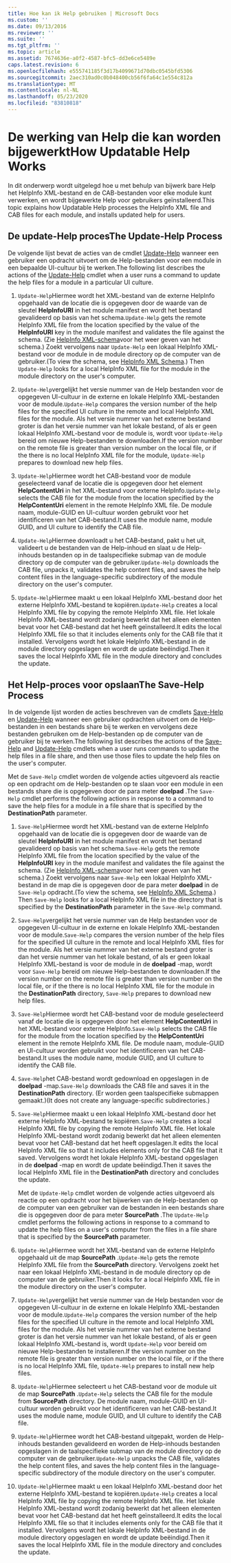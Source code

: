```yaml
---
title: Hoe kan ik Help gebruiken | Microsoft Docs
ms.custom: ''
ms.date: 09/13/2016
ms.reviewer: ''
ms.suite: ''
ms.tgt_pltfrm: ''
ms.topic: article
ms.assetid: 7674636e-a0f2-4587-bfc5-dd3e6ce5489e
caps.latest.revision: 6
ms.openlocfilehash: e555741185f3d17b4099671d70dbc0545bfd5306
ms.sourcegitcommit: 2aec310ad0c0b048400cb56f6fa64c1e554c812a
ms.translationtype: MT
ms.contentlocale: nl-NL
ms.lasthandoff: 05/23/2020
ms.locfileid: "83810818"
---
```

# <a name="how-updatable-help-works"></a><span data-ttu-id="3016c-102">De werking van Help die kan worden bijgewerkt</span><span class="sxs-lookup"><span data-stu-id="3016c-102">How Updatable Help Works</span></span>

<span data-ttu-id="3016c-103">In dit onderwerp wordt uitgelegd hoe u met behulp van bijwerk bare Help het HelpInfo XML-bestand en de CAB-bestanden voor elke module kunt verwerken, en wordt bijgewerkte Help voor gebruikers geïnstalleerd.</span><span class="sxs-lookup"><span data-stu-id="3016c-103">This topic explains how Updatable Help processes the HelpInfo XML file and CAB files for each module, and installs updated help for users.</span></span>

## <a name="the-update-help-process"></a><span data-ttu-id="3016c-104">De update-Help proces</span><span class="sxs-lookup"><span data-stu-id="3016c-104">The Update-Help Process</span></span>

<span data-ttu-id="3016c-105">De volgende lijst bevat de acties van de cmdlet [Update-Help](/powershell/module/Microsoft.PowerShell.Core/Update-Help) wanneer een gebruiker een opdracht uitvoert om de Help-bestanden voor een module in een bepaalde UI-cultuur bij te werken.</span><span class="sxs-lookup"><span data-stu-id="3016c-105">The following list describes the actions of the [Update-Help](/powershell/module/Microsoft.PowerShell.Core/Update-Help) cmdlet when a user runs a command to update the help files for a module in a particular UI culture.</span></span>

1. <span data-ttu-id="3016c-106">`Update-Help`Hiermee wordt het XML-bestand van de externe HelpInfo opgehaald van de locatie die is opgegeven door de waarde van de sleutel **HelpInfoURI** in het module manifest en wordt het bestand gevalideerd op basis van het schema.</span><span class="sxs-lookup"><span data-stu-id="3016c-106">`Update-Help` gets the remote HelpInfo XML file from the location specified by the value of the **HelpInfoURI** key in the module manifest and validates the file against the schema.</span></span> <span data-ttu-id="3016c-107">(Zie [HelpInfo XML-schema](./helpinfo-xml-schema.md)voor het weer geven van het schema.) Zoekt vervolgens naar `Update-Help` een lokaal HelpInfo XML-bestand voor de module in de module directory op de computer van de gebruiker.</span><span class="sxs-lookup"><span data-stu-id="3016c-107">(To view the schema, see [HelpInfo XML Schema](./helpinfo-xml-schema.md).) Then `Update-Help` looks for a local HelpInfo XML file for the module in the module directory on the user's computer.</span></span>

2. <span data-ttu-id="3016c-108">`Update-Help`vergelijkt het versie nummer van de Help bestanden voor de opgegeven UI-cultuur in de externe en lokale HelpInfo XML-bestanden voor de module.</span><span class="sxs-lookup"><span data-stu-id="3016c-108">`Update-Help` compares the version number of the help files for the specified UI culture in the remote and local HelpInfo XML files for the module.</span></span> <span data-ttu-id="3016c-109">Als het versie nummer van het externe bestand groter is dan het versie nummer van het lokale bestand, of als er geen lokaal HelpInfo XML-bestand voor de module is, wordt voor `Update-Help` bereid om nieuwe Help-bestanden te downloaden.</span><span class="sxs-lookup"><span data-stu-id="3016c-109">If the version number on the remote file is greater than version number on the local file, or if the there is no local HelpInfo XML file for the module, `Update-Help` prepares to download new help files.</span></span>

3. <span data-ttu-id="3016c-110">`Update-Help`Hiermee wordt het CAB-bestand voor de module geselecteerd vanaf de locatie die is opgegeven door het element **HelpContentUri** in het XML-bestand voor externe HelpInfo.</span><span class="sxs-lookup"><span data-stu-id="3016c-110">`Update-Help` selects the CAB file for the module from the location specified by the **HelpContentUri** element in the remote HelpInfo XML file.</span></span> <span data-ttu-id="3016c-111">De module naam, module-GUID en UI-cultuur worden gebruikt voor het identificeren van het CAB-bestand.</span><span class="sxs-lookup"><span data-stu-id="3016c-111">It uses the module name, module GUID, and UI culture to identify the CAB file.</span></span>

4. <span data-ttu-id="3016c-112">`Update-Help`Hiermee downloadt u het CAB-bestand, pakt u het uit, valideert u de bestanden van de Help-inhoud en slaat u de Help-inhouds bestanden op in de taalspecifieke submap van de module directory op de computer van de gebruiker.</span><span class="sxs-lookup"><span data-stu-id="3016c-112">`Update-Help` downloads the CAB file, unpacks it, validates the help content files, and saves the help content files in the language-specific subdirectory of the module directory on the user's computer.</span></span>

5. <span data-ttu-id="3016c-113">`Update-Help`Hiermee maakt u een lokaal HelpInfo XML-bestand door het externe HelpInfo XML-bestand te kopiëren.</span><span class="sxs-lookup"><span data-stu-id="3016c-113">`Update-Help` creates a local HelpInfo XML file by copying the remote HelpInfo XML file.</span></span> <span data-ttu-id="3016c-114">Het lokale HelpInfo XML-bestand wordt zodanig bewerkt dat het alleen elementen bevat voor het CAB-bestand dat het heeft geïnstalleerd.</span><span class="sxs-lookup"><span data-stu-id="3016c-114">It edits the local HelpInfo XML file so that it includes elements only for the CAB file that it installed.</span></span> <span data-ttu-id="3016c-115">Vervolgens wordt het lokale HelpInfo XML-bestand in de module directory opgeslagen en wordt de update beëindigd.</span><span class="sxs-lookup"><span data-stu-id="3016c-115">Then it saves the local HelpInfo XML file in the module directory and concludes the update.</span></span>

## <a name="the-save-help-process"></a><span data-ttu-id="3016c-116">Het Help-proces voor opslaan</span><span class="sxs-lookup"><span data-stu-id="3016c-116">The Save-Help Process</span></span>

<span data-ttu-id="3016c-117">In de volgende lijst worden de acties beschreven van de cmdlets [Save-Help](/powershell/module/Microsoft.PowerShell.Core/Save-Help) en [Update-Help](/powershell/module/Microsoft.PowerShell.Core/Update-Help) wanneer een gebruiker opdrachten uitvoert om de Help-bestanden in een bestands share bij te werken en vervolgens deze bestanden gebruiken om de Help-bestanden op de computer van de gebruiker bij te werken.</span><span class="sxs-lookup"><span data-stu-id="3016c-117">The following list describes the actions of the [Save-Help](/powershell/module/Microsoft.PowerShell.Core/Save-Help) and [Update-Help](/powershell/module/Microsoft.PowerShell.Core/Update-Help) cmdlets when a user runs commands to update the help files in a file share, and then use those files to update the help files on the user's computer.</span></span>

<span data-ttu-id="3016c-118">Met de `Save-Help` cmdlet worden de volgende acties uitgevoerd als reactie op een opdracht om de Help-bestanden op te slaan voor een module in een bestands share die is opgegeven door de para meter **doelpad** .</span><span class="sxs-lookup"><span data-stu-id="3016c-118">The `Save-Help` cmdlet performs the following actions in response to a command to save the help files for a module in a file share that is specified by the **DestinationPath** parameter.</span></span>

1. <span data-ttu-id="3016c-119">`Save-Help`Hiermee wordt het XML-bestand van de externe HelpInfo opgehaald van de locatie die is opgegeven door de waarde van de sleutel **HelpInfoURI** in het module manifest en wordt het bestand gevalideerd op basis van het schema.</span><span class="sxs-lookup"><span data-stu-id="3016c-119">`Save-Help` gets  the remote HelpInfo XML file from the location specified by the value of the **HelpInfoURI** key in the module manifest and validates the file against the schema.</span></span> <span data-ttu-id="3016c-120">(Zie [HelpInfo XML-schema](./helpinfo-xml-schema.md)voor het weer geven van het schema.) Zoekt vervolgens naar `Save-Help` een lokaal HelpInfo XML-bestand in de map die is opgegeven door de para meter **doelpad** in de `Save-Help` opdracht.</span><span class="sxs-lookup"><span data-stu-id="3016c-120">(To view the schema, see [HelpInfo XML Schema](./helpinfo-xml-schema.md).) Then `Save-Help` looks for a local HelpInfo XML file in the directory that is specified by the **DestinationPath** parameter in the `Save-Help` command.</span></span>

2. <span data-ttu-id="3016c-121">`Save-Help`vergelijkt het versie nummer van de Help bestanden voor de opgegeven UI-cultuur in de externe en lokale HelpInfo XML-bestanden voor de module.</span><span class="sxs-lookup"><span data-stu-id="3016c-121">`Save-Help` compares the version number of the help files for the specified UI culture in the remote and local HelpInfo XML files for the module.</span></span> <span data-ttu-id="3016c-122">Als het versie nummer van het externe bestand groter is dan het versie nummer van het lokale bestand, of als er geen lokaal HelpInfo XML-bestand is voor de module in de **doelpad** -map, wordt voor `Save-Help` bereid om nieuwe Help-bestanden te downloaden.</span><span class="sxs-lookup"><span data-stu-id="3016c-122">If the version number on the remote file is greater than version number on the local file, or if the there is no local HelpInfo XML file for the module in the **DestinationPath** directory, `Save-Help` prepares to download new help files.</span></span>

3. <span data-ttu-id="3016c-123">`Save-Help`Hiermee wordt het CAB-bestand voor de module geselecteerd vanaf de locatie die is opgegeven door het element **HelpContentUri** in het XML-bestand voor externe HelpInfo.</span><span class="sxs-lookup"><span data-stu-id="3016c-123">`Save-Help` selects the CAB file for the module from the location specified by the **HelpContentUri** element in the remote HelpInfo XML file.</span></span> <span data-ttu-id="3016c-124">De module naam, module-GUID en UI-cultuur worden gebruikt voor het identificeren van het CAB-bestand.</span><span class="sxs-lookup"><span data-stu-id="3016c-124">It uses the module name, module GUID, and UI culture to identify the CAB file.</span></span>

4. <span data-ttu-id="3016c-125">`Save-Help`het CAB-bestand wordt gedownload en opgeslagen in de **doelpad** -map.</span><span class="sxs-lookup"><span data-stu-id="3016c-125">`Save-Help` downloads the CAB file and saves it in the **DestinationPath** directory.</span></span> <span data-ttu-id="3016c-126">(Er worden geen taalspecifieke submappen gemaakt.)</span><span class="sxs-lookup"><span data-stu-id="3016c-126">(It does not create any language-specific subdirectories.)</span></span>

5. <span data-ttu-id="3016c-127">`Save-Help`Hiermee maakt u een lokaal HelpInfo XML-bestand door het externe HelpInfo XML-bestand te kopiëren.</span><span class="sxs-lookup"><span data-stu-id="3016c-127">`Save-Help` creates a local HelpInfo XML file by copying the remote HelpInfo XML file.</span></span> <span data-ttu-id="3016c-128">Het lokale HelpInfo XML-bestand wordt zodanig bewerkt dat het alleen elementen bevat voor het CAB-bestand dat het heeft opgeslagen.</span><span class="sxs-lookup"><span data-stu-id="3016c-128">It edits the local HelpInfo XML file so that it includes elements only for the CAB file that it saved.</span></span> <span data-ttu-id="3016c-129">Vervolgens wordt het lokale HelpInfo XML-bestand opgeslagen in de **doelpad** -map en wordt de update beëindigd.</span><span class="sxs-lookup"><span data-stu-id="3016c-129">Then it saves the local HelpInfo XML file in the  **DestinationPath** directory and concludes the update.</span></span>

   <span data-ttu-id="3016c-130">Met de `Update-Help` cmdlet worden de volgende acties uitgevoerd als reactie op een opdracht voor het bijwerken van de Help-bestanden op de computer van een gebruiker van de bestanden in een bestands share die is opgegeven door de para meter **SourcePath** .</span><span class="sxs-lookup"><span data-stu-id="3016c-130">The `Update-Help` cmdlet performs the following actions in response to a command to update the help files on a user's computer from the files in a file share that is specified by the **SourcePath** parameter.</span></span>

1. <span data-ttu-id="3016c-131">`Update-Help`Hiermee wordt het XML-bestand van de externe HelpInfo opgehaald uit de map **SourcePath** .</span><span class="sxs-lookup"><span data-stu-id="3016c-131">`Update-Help` gets the remote HelpInfo XML file from the **SourcePath** directory.</span></span> <span data-ttu-id="3016c-132">Vervolgens zoekt het naar een lokaal HelpInfo XML-bestand in de module directory op de computer van de gebruiker.</span><span class="sxs-lookup"><span data-stu-id="3016c-132">Then it looks for a local HelpInfo XML file in the module directory on the user's computer.</span></span>

2. <span data-ttu-id="3016c-133">`Update-Help`vergelijkt het versie nummer van de Help bestanden voor de opgegeven UI-cultuur in de externe en lokale HelpInfo XML-bestanden voor de module.</span><span class="sxs-lookup"><span data-stu-id="3016c-133">`Update-Help` compares the version number of the help files for the specified UI culture in the remote and local HelpInfo XML files for the module.</span></span> <span data-ttu-id="3016c-134">Als het versie nummer van het externe bestand groter is dan het versie nummer van het lokale bestand, of als er geen lokaal HelpInfo XML-bestand is, wordt `Update-Help` voor bereid om nieuwe Help-bestanden te installeren.</span><span class="sxs-lookup"><span data-stu-id="3016c-134">If the version number on the remote file is greater than version number on the local file, or if the there is no local HelpInfo XML file, `Update-Help` prepares to install new help files.</span></span>

3. <span data-ttu-id="3016c-135">`Update-Help`Hiermee selecteert u het CAB-bestand voor de module uit de map **SourcePath** .</span><span class="sxs-lookup"><span data-stu-id="3016c-135">`Update-Help` selects the CAB file for the module from **SourcePath** directory.</span></span> <span data-ttu-id="3016c-136">De module naam, module-GUID en UI-cultuur worden gebruikt voor het identificeren van het CAB-bestand.</span><span class="sxs-lookup"><span data-stu-id="3016c-136">It uses the module name, module GUID, and UI culture to identify the CAB file.</span></span>

4. <span data-ttu-id="3016c-137">`Update-Help`Hiermee wordt het CAB-bestand uitgepakt, worden de Help-inhouds bestanden gevalideerd en worden de Help-inhouds bestanden opgeslagen in de taalspecifieke submap van de module directory op de computer van de gebruiker.</span><span class="sxs-lookup"><span data-stu-id="3016c-137">`Update-Help` unpacks the CAB file, validates the help content files, and saves the help content files in the language-specific subdirectory of the module directory on the user's computer.</span></span>

5. <span data-ttu-id="3016c-138">`Update-Help`Hiermee maakt u een lokaal HelpInfo XML-bestand door het externe HelpInfo XML-bestand te kopiëren.</span><span class="sxs-lookup"><span data-stu-id="3016c-138">`Update-Help` creates a local HelpInfo XML file by copying the remote HelpInfo XML file.</span></span> <span data-ttu-id="3016c-139">Het lokale HelpInfo XML-bestand wordt zodanig bewerkt dat het alleen elementen bevat voor het CAB-bestand dat het heeft geïnstalleerd.</span><span class="sxs-lookup"><span data-stu-id="3016c-139">It edits the local HelpInfo XML file so that it includes elements only for the CAB file that it installed.</span></span> <span data-ttu-id="3016c-140">Vervolgens wordt het lokale HelpInfo XML-bestand in de module directory opgeslagen en wordt de update beëindigd.</span><span class="sxs-lookup"><span data-stu-id="3016c-140">Then it saves the local HelpInfo XML file in the module directory and concludes the update.</span></span>
